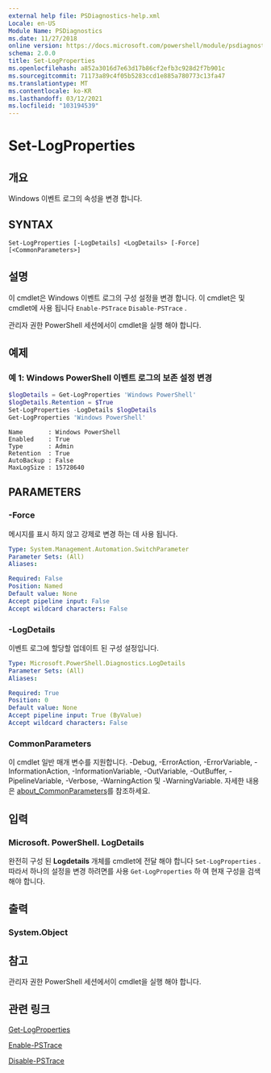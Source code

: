 ```yaml
---
external help file: PSDiagnostics-help.xml
Locale: en-US
Module Name: PSDiagnostics
ms.date: 11/27/2018
online version: https://docs.microsoft.com/powershell/module/psdiagnostics/set-logproperties?view=powershell-5.1&WT.mc_id=ps-gethelp
schema: 2.0.0
title: Set-LogProperties
ms.openlocfilehash: a852a3016d7e63d17b86cf2efb3c928d2f7b901c
ms.sourcegitcommit: 71173a89c4f05b5283ccd1e885a780773c13fa47
ms.translationtype: MT
ms.contentlocale: ko-KR
ms.lasthandoff: 03/12/2021
ms.locfileid: "103194539"
---
```

# Set-LogProperties

## 개요
Windows 이벤트 로그의 속성을 변경 합니다.

## SYNTAX

```
Set-LogProperties [-LogDetails] <LogDetails> [-Force] [<CommonParameters>]
```

## 설명

이 cmdlet은 Windows 이벤트 로그의 구성 설정을 변경 합니다. 이 cmdlet은 및 cmdlet에 사용 됩니다 `Enable-PSTrace` `Disable-PSTrace` .

관리자 권한 PowerShell 세션에서이 cmdlet을 실행 해야 합니다.

## 예제

### 예 1: Windows PowerShell 이벤트 로그의 보존 설정 변경

```powershell
$logDetails = Get-LogProperties 'Windows PowerShell'
$logDetails.Retention = $True
Set-LogProperties -LogDetails $logDetails
Get-LogProperties 'Windows PowerShell'
```

```Output
Name       : Windows PowerShell
Enabled    : True
Type       : Admin
Retention  : True
AutoBackup : False
MaxLogSize : 15728640
```

## PARAMETERS

### -Force

메시지를 표시 하지 않고 강제로 변경 하는 데 사용 됩니다.

```yaml
Type: System.Management.Automation.SwitchParameter
Parameter Sets: (All)
Aliases:

Required: False
Position: Named
Default value: None
Accept pipeline input: False
Accept wildcard characters: False
```

### -LogDetails

이벤트 로그에 할당할 업데이트 된 구성 설정입니다.

```yaml
Type: Microsoft.PowerShell.Diagnostics.LogDetails
Parameter Sets: (All)
Aliases:

Required: True
Position: 0
Default value: None
Accept pipeline input: True (ByValue)
Accept wildcard characters: False
```

### CommonParameters

이 cmdlet 일반 매개 변수를 지원합니다. -Debug, -ErrorAction, -ErrorVariable, -InformationAction, -InformationVariable, -OutVariable, -OutBuffer, -PipelineVariable, -Verbose, -WarningAction 및 -WarningVariable. 자세한 내용은 [about_CommonParameters](https://go.microsoft.com/fwlink/?LinkID=113216)를 참조하세요.

## 입력

### Microsoft. PowerShell. LogDetails

완전히 구성 된 **Logdetails** 개체를 cmdlet에 전달 해야 합니다 `Set-LogProperties` .
따라서 하나의 설정을 변경 하려면를 사용 `Get-LogProperties` 하 여 현재 구성을 검색 해야 합니다.

## 출력

### System.Object

## 참고

관리자 권한 PowerShell 세션에서이 cmdlet을 실행 해야 합니다.

## 관련 링크

[Get-LogProperties](Get-LogProperties.md)

[Enable-PSTrace](Enable-PSTrace.md)

[Disable-PSTrace](Disable-PSTrace.md)

